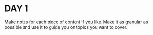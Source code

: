 # DAY 1
Make notes for each piece of content if you like.
Make it as granular as possible and use it to guide you on topics you want to cover.